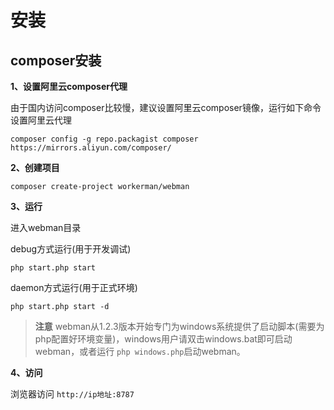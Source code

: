 # 安装

## composer安装

**1、设置阿里云composer代理**

由于国内访问composer比较慢，建议设置阿里云composer镜像，运行如下命令设置阿里云代理

`composer config -g repo.packagist composer https://mirrors.aliyun.com/composer/`

**2、创建项目**

`composer create-project workerman/webman`

**3、运行**  

进入webman目录   

debug方式运行(用于开发调试)
 
`php start.php start`

daemon方式运行(用于正式环境)

`php start.php start -d`

> **注意**
> webman从1.2.3版本开始专门为windows系统提供了启动脚本(需要为php配置好环境变量)，windows用户请双击windows.bat即可启动webman，或者运行 `php windows.php`启动webman。

**4、访问**

浏览器访问 `http://ip地址:8787`


